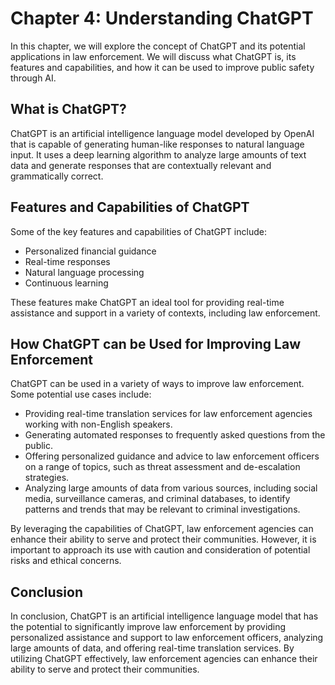 Chapter 4: Understanding ChatGPT
================================

In this chapter, we will explore the concept of ChatGPT and its potential applications in law enforcement. We will discuss what ChatGPT is, its features and capabilities, and how it can be used to improve public safety through AI.

What is ChatGPT?
----------------

ChatGPT is an artificial intelligence language model developed by OpenAI that is capable of generating human-like responses to natural language input. It uses a deep learning algorithm to analyze large amounts of text data and generate responses that are contextually relevant and grammatically correct.

Features and Capabilities of ChatGPT
------------------------------------

Some of the key features and capabilities of ChatGPT include:

* Personalized financial guidance
* Real-time responses
* Natural language processing
* Continuous learning

These features make ChatGPT an ideal tool for providing real-time assistance and support in a variety of contexts, including law enforcement.

How ChatGPT can be Used for Improving Law Enforcement
-----------------------------------------------------

ChatGPT can be used in a variety of ways to improve law enforcement. Some potential use cases include:

* Providing real-time translation services for law enforcement agencies working with non-English speakers.
* Generating automated responses to frequently asked questions from the public.
* Offering personalized guidance and advice to law enforcement officers on a range of topics, such as threat assessment and de-escalation strategies.
* Analyzing large amounts of data from various sources, including social media, surveillance cameras, and criminal databases, to identify patterns and trends that may be relevant to criminal investigations.

By leveraging the capabilities of ChatGPT, law enforcement agencies can enhance their ability to serve and protect their communities. However, it is important to approach its use with caution and consideration of potential risks and ethical concerns.

Conclusion
----------

In conclusion, ChatGPT is an artificial intelligence language model that has the potential to significantly improve law enforcement by providing personalized assistance and support to law enforcement officers, analyzing large amounts of data, and offering real-time translation services. By utilizing ChatGPT effectively, law enforcement agencies can enhance their ability to serve and protect their communities.
